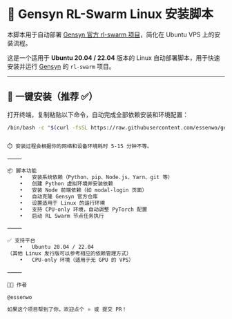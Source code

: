 
# 🧠 Gensyn RL-Swarm Linux 安装脚本

本脚本用于自动部署 [Gensyn 官方 rl-swarm 项目](https://github.com/gensyn-ai/rl-swarm)，简化在 Ubuntu VPS 上的安装流程。

这是一个适用于 **Ubuntu 20.04 / 22.04** 版本的 Linux 自动部署脚本，用于快速安装并运行 [Gensyn](https://github.com/gensyn-ai/rl-swarm) 的 `rl-swarm` 项目。

---

## 🚀 一键安装（推荐 ✅）

打开终端，复制粘贴以下命令，自动完成全部依赖安装和环境配置：

```bash
/bin/bash -c "$(curl -fsSL https://raw.githubusercontent.com/essenwo/gensyn-rl-swarm-linux-setup/main/setup_rl_swarm.sh)"


⏱️ 安装过程会根据你的网络和设备环境耗时 5-15 分钟不等。

⸻

📦 脚本功能
	•	安装系统依赖（Python、pip、Node.js、Yarn、git 等）
	•	创建 Python 虚拟环境并安装依赖
	•	安装 Node 前端依赖（如 modal-login 页面）
	•	自动克隆 Gensyn 官方仓库
	•	设置适用于 Linux 的运行环境
	•	支持 CPU-only 环境，自动调整 PyTorch 配置
	•	启动 RL Swarm 节点任务执行

⸻

✅ 支持平台
	•	Ubuntu 20.04 / 22.04
（其他 Linux 发行版可以参考相应的依赖管理方式）
	•	CPU-only 环境（适用于无 GPU 的 VPS）

⸻

🧑‍💻 作者

@essenwo

如果这个项目帮到了你，欢迎点个 ⭐️ 或 提交 PR！
